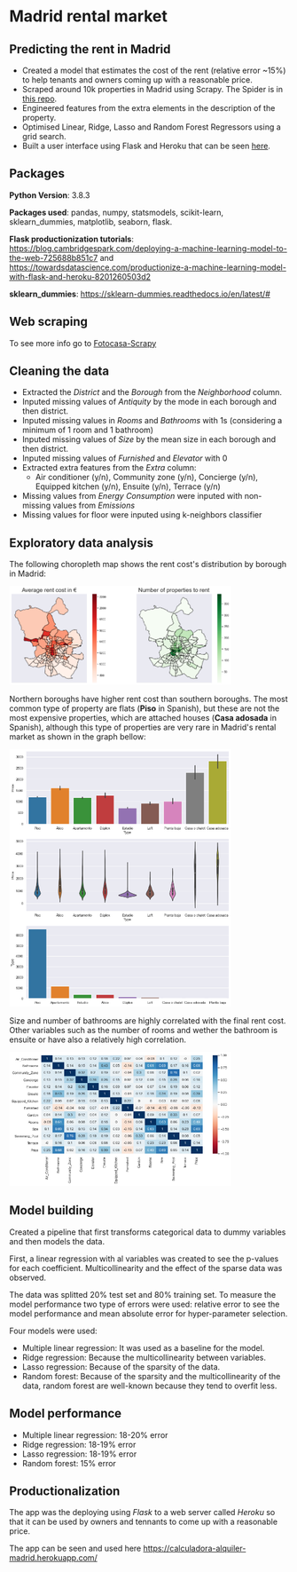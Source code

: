 # Madrid rental market
## Predicting the rent in Madrid 
- Created a model that estimates the cost of the rent (relative error ~15%) to help tenants and owners coming up with a reasonable price.
- Scraped around 10k properties in Madrid using Scrapy. The Spider is in [this repo](https://github.com/jorgerodpen/Fotocasa-Scrapy).
- Engineered features from the extra elements in the description of the property.
- Optimised Linear, Ridge, Lasso and Random Forest Regressors using a grid search.
- Built a user interface using Flask and Heroku that can be seen [here](https://calculadora-alquiler-madrid.herokuapp.com/). 

## Packages
**Python Version**: 3.8.3

**Packages used**: pandas, numpy, statsmodels, scikit-learn, sklearn_dummies, matplotlib, seaborn, flask.

**Flask productionization tutorials**: https://blog.cambridgespark.com/deploying-a-machine-learning-model-to-the-web-725688b851c7 and https://towardsdatascience.com/productionize-a-machine-learning-model-with-flask-and-heroku-8201260503d2

**sklearn_dummies**: https://sklearn-dummies.readthedocs.io/en/latest/#

## Web scraping
To see more info go to [Fotocasa-Scrapy](https://github.com/jorgerodpen/Fotocasa-Scrapy)

## Cleaning the data
- Extracted the *District* and the *Borough* from the *Neighborhood* column. 
- Inputed missing values of *Antiquity* by the mode in each borough and then district.
- Inputed missing values in *Rooms* and *Bathrooms* with 1s (considering a minimum of 1 room and 1 bathroom)
- Inputed missing values of *Size* by the mean size in each borough and then district. 
- Inputed missing values of *Furnished* and *Elevator* with 0 
- Extracted extra features from the *Extra* column: 
	- Air conditioner (y/n), Community zone (y/n), Concierge (y/n), Equipped kitchen (y/n), Ensuite (y/n), Terrace (y/n)
- Missing values from *Energy Consumption* were inputed with non-missing values from *Emissions*
- Missing values for floor were inputed using k-neighbors classifier

## Exploratory data analysis
The following choropleth map shows the rent cost's distribution by borough in Madrid: 

<img src="https://github.com/jorgerodpen/MadridRentalMarket/blob/main/boroughs.png" width="400">

Northern boroughs have higher rent cost than southern boroughs. The most common type of property are flats (**Piso** in Spanish), but these are not the most expensive properties, which are attached houses (**Casa adosada** in Spanish), although this type of properties are very rare in Madrid's rental market as shown in the graph bellow: 

<img src="https://github.com/jorgerodpen/MadridRentalMarket/blob/main/type.png" width="400">

Size and number of bathrooms are highly correlated with the final rent cost. Other variables such as the number of rooms and wether the bathroom is ensuite or have also a relatively high correlation. 

<img src="https://github.com/jorgerodpen/MadridRentalMarket/blob/main/correlation.png" width="400">

## Model building
Created a pipeline that first transforms categorical data to dummy variables and then models the data. 

First, a linear regression with al variables was created to see the p-values for each coefficient. Multicollinearity and the effect of the sparse data was observed. 

The data was splitted 20% test set and 80% training set. To measure the model performance two type of errors were used: relative error to see the model performance and mean absolute error for hyper-parameter selection. 

Four models were used:
- Multiple linear regression: It was used as a baseline for the model.
- Ridge regression: Because the multicollinearity between variables. 
- Lasso regression: Because of the sparsity of the data.
- Random forest: Because of the sparsity and the multicollinearity of the data, random forest are well-known because they tend to overfit less. 

## Model performance
- Multiple linear regression: 18-20% error
- Ridge regression: 18-19% error
- Lasso regression: 18-19% error
- Random forest: 15% error

## Productionalization
The app was the deploying using *Flask* to a web server called *Heroku* so that it can be used by owners and tennants to come up with a reasonable price. 

The app can be seen and used here https://calculadora-alquiler-madrid.herokuapp.com/